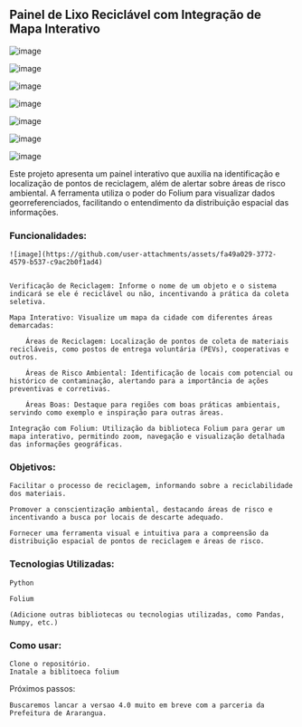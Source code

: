 ## Painel de Lixo Reciclável com Integração de Mapa Interativo

![image](https://github.com/user-attachments/assets/098be1b0-0e86-4fa5-80a7-dfd25e44007b)

![image](https://github.com/user-attachments/assets/838d8bbc-c4a6-4632-b143-5b7eb829c439)

![image](https://github.com/user-attachments/assets/904237b9-c7fa-4cb3-a24e-3aabcd1fdab8)

![image](https://github.com/user-attachments/assets/6334d663-3bb3-4450-bd48-cb868e1c4193)

![image](https://github.com/user-attachments/assets/9a1e5d0a-e468-4303-9f67-78497898cb9b)

![image](https://github.com/user-attachments/assets/25b062e8-82f5-4d3b-bd9f-6709d5f18114)

![image](https://github.com/user-attachments/assets/fe823fe4-a1d3-4155-928c-8502a3a304a1)



Este projeto apresenta um painel interativo que auxilia na identificação e localização de pontos de reciclagem, além de alertar sobre áreas de risco ambiental. A ferramenta utiliza o poder do Folium para visualizar dados georreferenciados, facilitando o entendimento da distribuição espacial das informações.

### Funcionalidades:


    ![image](https://github.com/user-attachments/assets/fa49a029-3772-4579-b537-c9ac2b0f1ad4)


    Verificação de Reciclagem: Informe o nome de um objeto e o sistema indicará se ele é reciclável ou não, incentivando a prática da coleta seletiva.

    Mapa Interativo: Visualize um mapa da cidade com diferentes áreas demarcadas:

        Áreas de Reciclagem: Localização de pontos de coleta de materiais recicláveis, como postos de entrega voluntária (PEVs), cooperativas e outros.

        Áreas de Risco Ambiental: Identificação de locais com potencial ou histórico de contaminação, alertando para a importância de ações preventivas e corretivas.

        Áreas Boas: Destaque para regiões com boas práticas ambientais, servindo como exemplo e inspiração para outras áreas.

    Integração com Folium: Utilização da biblioteca Folium para gerar um mapa interativo, permitindo zoom, navegação e visualização detalhada das informações geográficas.

### Objetivos:

    Facilitar o processo de reciclagem, informando sobre a reciclabilidade dos materiais.

    Promover a conscientização ambiental, destacando áreas de risco e incentivando a busca por locais de descarte adequado.

    Fornecer uma ferramenta visual e intuitiva para a compreensão da distribuição espacial de pontos de reciclagem e áreas de risco.

### Tecnologias Utilizadas:

    Python

    Folium

    (Adicione outras bibliotecas ou tecnologias utilizadas, como Pandas, Numpy, etc.)

### Como usar:

    Clone o repositório.
    Inatale a biblitoeca folium 
Próximos passos:

    Buscaremos lancar a versao 4.0 muito em breve com a parceria da Prefeitura de Ararangua.
